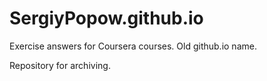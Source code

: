 # SergiyPopow.github.io

Exercise answers for Coursera courses. Old github.io name.


Repository for archiving.

